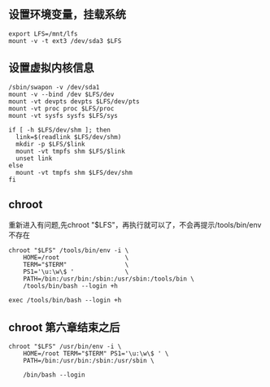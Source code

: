 ## 设置环境变量，挂载系统

	export LFS=/mnt/lfs
	mount -v -t ext3 /dev/sda3 $LFS

## 设置虚拟内核信息

	/sbin/swapon -v /dev/sda1
	mount -v --bind /dev $LFS/dev
	mount -vt devpts devpts $LFS/dev/pts
	mount -vt proc proc $LFS/proc
	mount -vt sysfs sysfs $LFS/sys

	if [ -h $LFS/dev/shm ]; then
	  link=$(readlink $LFS/dev/shm)
	  mkdir -p $LFS/$link
	  mount -vt tmpfs shm $LFS/$link
	  unset link
	else
	  mount -vt tmpfs shm $LFS/dev/shm
	fi

## chroot
重新进入有问题,先chroot "$LFS"，再执行就可以了，不会再提示/tools/bin/env不存在

	chroot "$LFS" /tools/bin/env -i \
	    HOME=/root                  \
	    TERM="$TERM"                \
	    PS1='\u:\w\$ '              \
	    PATH=/bin:/usr/bin:/sbin:/usr/sbin:/tools/bin \
	    /tools/bin/bash --login +h

	exec /tools/bin/bash --login +h


## chroot 第六章结束之后

	chroot "$LFS" /usr/bin/env -i \
	    HOME=/root TERM="$TERM" PS1='\u:\w\$ ' \
	    PATH=/bin:/usr/bin:/sbin:/usr/sbin \

	    /bin/bash --login
